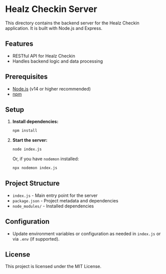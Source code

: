 # Healz Checkin Server

This directory contains the backend server for the Healz Checkin application. It is built with Node.js and Express.

## Features
- RESTful API for Healz Checkin
- Handles backend logic and data processing

## Prerequisites
- [Node.js](https://nodejs.org/) (v14 or higher recommended)
- [npm](https://www.npmjs.com/)

## Setup

1. **Install dependencies:**
   ```bash
   npm install
   ```

2. **Start the server:**
   ```bash
   node index.js
   ```
   Or, if you have `nodemon` installed:
   ```bash
   npx nodemon index.js
   ```

## Project Structure
- `index.js` - Main entry point for the server
- `package.json` - Project metadata and dependencies
- `node_modules/` - Installed dependencies

## Configuration
- Update environment variables or configuration as needed in `index.js` or via `.env` (if supported).

## License
This project is licensed under the MIT License. 